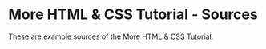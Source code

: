 # More HTML & CSS Tutorial - Sources

These are example sources of the [More HTML & CSS Tutorial](http://code.makery.ch/library/more-html-css/).
